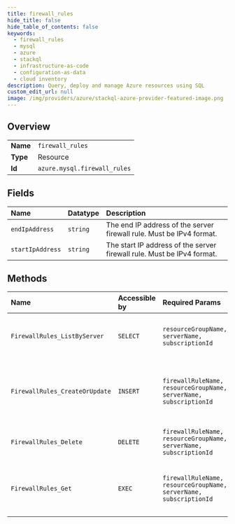 ```yaml
---
title: firewall_rules
hide_title: false
hide_table_of_contents: false
keywords:
  - firewall_rules
  - mysql
  - azure    
  - stackql
  - infrastructure-as-code
  - configuration-as-data
  - cloud inventory
description: Query, deploy and manage Azure resources using SQL
custom_edit_url: null
image: /img/providers/azure/stackql-azure-provider-featured-image.png
---
```

  
    

## Overview
<table><tbody>
<tr><td><b>Name</b></td><td><code>firewall_rules</code></td></tr>
<tr><td><b>Type</b></td><td>Resource</td></tr>
<tr><td><b>Id</b></td><td><code>azure.mysql.firewall_rules</code></td></tr>
</tbody></table>

## Fields
| Name | Datatype | Description |
|:-----|:---------|:------------|
| `endIpAddress` | `string` | The end IP address of the server firewall rule. Must be IPv4 format. |
| `startIpAddress` | `string` | The start IP address of the server firewall rule. Must be IPv4 format. |
## Methods
| Name | Accessible by | Required Params | Description |
|:-----|:--------------|:----------------|:------------|
| `FirewallRules_ListByServer` | `SELECT` | `resourceGroupName, serverName, subscriptionId` | List all the firewall rules in a given server. |
| `FirewallRules_CreateOrUpdate` | `INSERT` | `firewallRuleName, resourceGroupName, serverName, subscriptionId` | Creates a new firewall rule or updates an existing firewall rule. |
| `FirewallRules_Delete` | `DELETE` | `firewallRuleName, resourceGroupName, serverName, subscriptionId` | Deletes a server firewall rule. |
| `FirewallRules_Get` | `EXEC` | `firewallRuleName, resourceGroupName, serverName, subscriptionId` | Gets information about a server firewall rule. |
